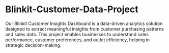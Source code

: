 # Blinkit-Customer-Data-Project
Our Blinkit Customer Insights Dashboard is a data-driven analytics solution designed to extract meaningful insights from customer purchasing patterns and sales data. This project enables businesses to understand sales performance, customer preferences, and outlet efficiency, helping in strategic decision-making.
